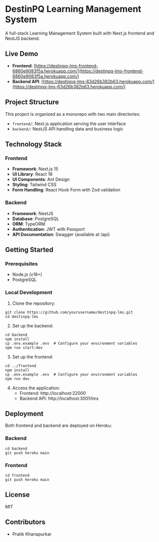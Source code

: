 # DestinPQ Learning Management System

A full-stack Learning Management System built with Next.js frontend and NestJS backend.

## Live Demo

- **Frontend**: [https://destinpq-lms-frontend-6860e9083f5a.herokuapp.com/](https://destinpq-lms-frontend-6860e9083f5a.herokuapp.com/)
- **Backend API**: [https://destinpq-lms-63d26b382b63.herokuapp.com/](https://destinpq-lms-63d26b382b63.herokuapp.com/)

## Project Structure

This project is organized as a monorepo with two main directories:

- `frontend/`: Next.js application serving the user interface
- `backend/`: NestJS API handling data and business logic

## Technology Stack

### Frontend
- **Framework**: Next.js 15
- **UI Library**: React 18
- **UI Components**: Ant Design
- **Styling**: Tailwind CSS
- **Form Handling**: React Hook Form with Zod validation

### Backend
- **Framework**: NestJS
- **Database**: PostgreSQL
- **ORM**: TypeORM
- **Authentication**: JWT with Passport
- **API Documentation**: Swagger (available at /api)

## Getting Started

### Prerequisites
- Node.js (v18+)
- PostgreSQL

### Local Development

1. Clone the repository:
```
git clone https://github.com/yourusername/destinpq-lms.git
cd destinpq-lms
```

2. Set up the backend:
```
cd backend
npm install
cp .env.example .env  # Configure your environment variables
npm run start:dev
```

3. Set up the frontend:
```
cd ../frontend
npm install
cp .env.example .env  # Configure your environment variables
npm run dev
```

4. Access the application:
   - Frontend: http://localhost:22000
   - Backend API: http://localhost:3001/lms

## Deployment

Both frontend and backend are deployed on Heroku:

### Backend
```
cd backend
git push heroku main
```

### Frontend
```
cd frontend
git push heroku main
```

## License

MIT

## Contributors

- Pratik Khanapurkar 